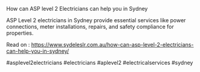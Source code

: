 How can ASP level 2 Electricians can help you in Sydney

ASP Level 2 electricians in Sydney provide essential services like power connections, meter installations, repairs, and safety compliance for properties.

Read on : https://www.sydeleslr.com.au/how-can-asp-level-2-electricians-can-help-you-in-sydney/

#asplevel2electricians #electricians #aplevel2 #electricalservices #sydney 
